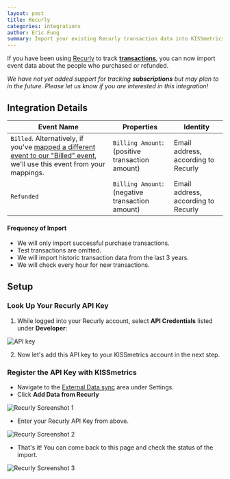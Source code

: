 ```yaml
---
layout: post
title: Recurly
categories: integrations
author: Eric Fung
summary: Import your existing Recurly transaction data into KISSmetrics.
---
```

If you have been using [Recurly][recurly] to track [**transactions**][transactions], you can now import event data about the people who purchased or refunded.

*We have not yet added support for tracking* ***subscriptions*** *but may plan to in the future. Please let us know if you are interested in this integration!*

## Integration Details

Event Name | Properties | Identity
-----------| ---------- | --------
`Billed`. Alternatively, if you've [mapped a different event to our "Billed" event][mapping], we'll use this event from your mappings. | `Billing Amount`: (positive transaction amount) | Email address, according to Recurly
`Refunded` | `Billing Amount`: (negative transaction amount) | Email address, according to Recurly

#### Frequency of Import

* We will only import successful purchase transactions.
* Test transactions are omitted.
* We will import historic transaction data from the last 3 years.
* We will check every hour for new transactions.

## Setup

<a name="look-up-your-recurly-api-key"></a>
### Look Up Your Recurly API Key

1. While logged into your Recurly account, select **API Credentials** listed under **Developer**:

![API key][sskey]

2. Now let's add this API key to your KISSmetrics account in the next step.

### Register the API Key with KISSmetrics

* Navigate to the [External Data sync][external-data] area under Settings.
* Click **Add Data from Recurly**

![Recurly Screenshot 1][ss-recurly1]

* Enter your Recurly API Key from above.

![Recurly Screenshot 2][ss-recurly2]

* That's it! You can come back to this page and check the status of the import.

![Recurly Screenshot 3][ss-recurly3]

[recurly]: http://recurly.com/
[transactions]: http://docs.recurly.com/api/transactions
[external-data]: https://www.kissmetrics.com/external_data
[mapping]: https://www.kissmetrics.com/mapping

[sskey]: https://s3.amazonaws.com/kissmetrics-support-files/assets/integrations/recurly/api-key.png
[ss-recurly1]: https://s3.amazonaws.com/kissmetrics-support-files/assets/integrations/recurly/recurly-1.png
[ss-recurly2]: https://s3.amazonaws.com/kissmetrics-support-files/assets/integrations/recurly/recurly-2.png
[ss-recurly3]: https://s3.amazonaws.com/kissmetrics-support-files/assets/integrations/recurly/recurly-3.png